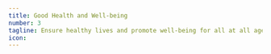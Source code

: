 ```yaml
---
title: Good Health and Well-being
number: 3
tagline: Ensure healthy lives and promote well-being for all at all ages.
icon:
---
```

